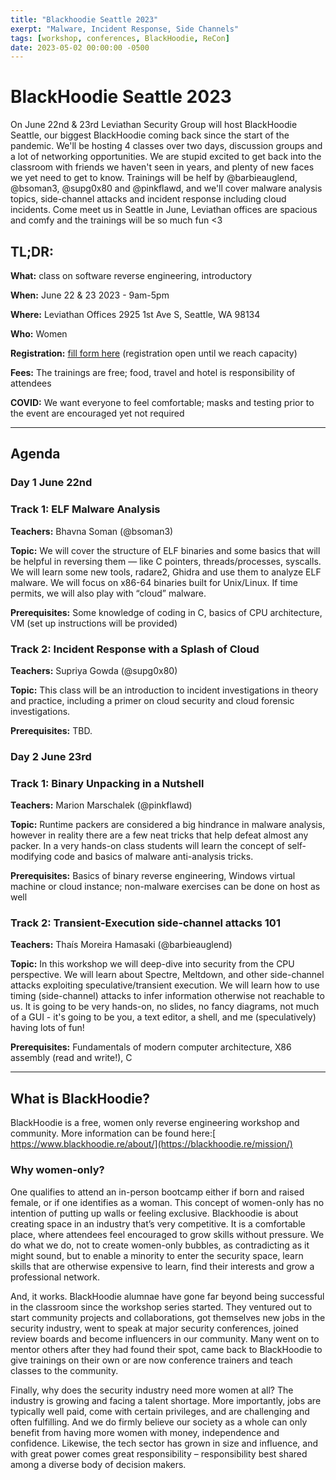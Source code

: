 ```yaml
---
title: "Blackhoodie Seattle 2023"
exerpt: "Malware, Incident Response, Side Channels"
tags: [workshop, conferences, BlackHoodie, ReCon]
date: 2023-05-02 00:00:00 -0500
---
```


# **BlackHoodie Seattle 2023**

On June 22nd & 23rd Leviathan Security Group will host BlackHoodie Seattle, our biggest BlackHoodie coming back since the start of the pandemic. We'll be hosting 4 classes over two days, discussion groups and a lot of networking opportunities. We are stupid excited to get back into the classroom with friends we haven't seen in years, and plenty of new faces we yet need to get to know. Trainings will be helf by @barbieauglend, @bsoman3, @supg0x80 and @pinkflawd, and we'll cover malware analysis topics, side-channel attacks and incident response including cloud incidents. Come meet us in Seattle in June, Leviathan offices are spacious and comfy and the trainings will be so much fun <3

## **TL;DR:**

**What:** class on software reverse engineering, introductory

**When:** June 22 & 23 2023 - 9am-5pm

**Where:** Leviathan Offices 2925 1st Ave S, Seattle, WA 98134

**Who:** Women

**Registration:** [fill form here]() (registration open until we reach capacity)

**Fees:** The trainings are free; food, travel and hotel is responsibility of attendees

**COVID:** We want everyone to feel comfortable; masks and testing prior to the event are encouraged yet not required


---


## **Agenda**

### **Day 1 June 22nd**

### **Track 1: ELF Malware Analysis** 

**Teachers:** Bhavna Soman (@bsoman3)

**Topic:** We will cover the structure of ELF binaries and some basics that will be helpful in reversing them — like C pointers, threads/processes, syscalls. We will learn some new tools, radare2, Ghidra and use them to analyze ELF malware. We will focus on x86-64 binaries built for Unix/Linux. If time permits, we will also play with “cloud” malware.

**Prerequisites:** Some knowledge of coding in C, basics of CPU architecture, VM (set up instructions will be provided) 

### **Track 2: Incident Response with a Splash of Cloud** 

**Teachers:** Supriya Gowda (@supg0x80)

**Topic:** This class will be an introduction to incident investigations in theory and practice, including a primer on cloud security and cloud forensic investigations. 

**Prerequisites:** TBD. 

### **Day 2 June 23rd**

### **Track 1: Binary Unpacking in a Nutshell**

**Teachers:** Marion Marschalek (@pinkflawd)

**Topic:** Runtime packers are considered a big hindrance in malware analysis, however in reality there are a few neat tricks that help defeat almost any packer. In a very hands-on class students will learn the concept of self-modifying code and basics of malware anti-analysis tricks.

**Prerequisites:** Basics of binary reverse engineering, Windows virtual machine or cloud instance; non-malware exercises can be done on host as well

### **Track 2: Transient-Execution side-channel attacks 101**

**Teachers:** Thaís Moreira Hamasaki (@barbieauglend) 

**Topic:** In this workshop we will deep-dive into security from the CPU perspective. We will learn about Spectre, Meltdown, and other side-channel attacks exploiting speculative/transient execution. We will learn how to use timing (side-channel) attacks to infer information otherwise not reachable to us.
It is going to be very hands-on, no slides, no fancy diagrams, not much of a GUI - it's going to be you, a text editor, a shell, and me (speculatively) having lots of fun!

**Prerequisites:** Fundamentals of modern computer architecture, X86 assembly (read and write!), C


---


## **What is BlackHoodie?**

BlackHoodie is a free, women only reverse engineering workshop and community. More information can be found here:[ https://www.blackhoodie.re/about/](https://blackhoodie.re/mission/)


### **Why women-only?**

One qualifies to attend an in-person bootcamp either if born and raised female, or if one identifies as a woman. This concept of women-only has no intention of putting up walls or feeling exclusive. Blackhoodie is about creating space in an industry that’s very competitive. It is a comfortable place, where attendees feel encouraged to grow skills without pressure. We do what we do, not to create women-only bubbles, as contradicting as it might sound, but to enable a minority to enter the security space, learn skills that are otherwise expensive to learn, find their interests and grow a professional network.

And, it works. BlackHoodie alumnae have gone far beyond being successful in the classroom since the workshop series started. They ventured out to start community projects and collaborations, got themselves new jobs in the security industry, went to speak at major security conferences, joined review boards and become influencers in our community. Many went on to mentor others after they had found their spot, came back to BlackHoodie to give trainings on their own or are now conference trainers and teach classes to the community.

Finally, why does the security industry need more women at all? The industry is growing and facing a talent shortage. More importantly, jobs are typically well paid, come with certain privileges, and are challenging and often fulfilling. And we do firmly believe our society as a whole can only benefit from having more women with money, independence and confidence. Likewise, the tech sector has grown in size and influence, and with great power comes great responsibility – responsibility best shared among a diverse body of decision makers.





